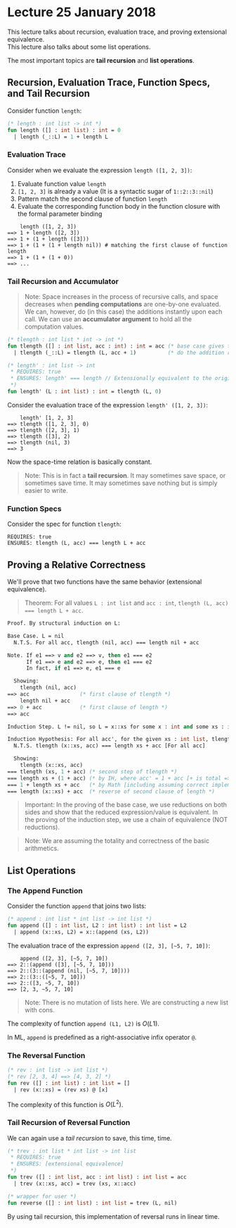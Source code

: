 # Lecture 25 January 2018

This lecture talks about recursion, evaluation trace, and proving extensional equivalence. <br />
This lecture also talks about some list operations.

The most important topics are __tail recursion__ and __list operations__.

<!-- START doctoc -->
<!-- END doctoc -->

## Recursion, Evaluation Trace, Function Specs, and Tail Recursion

Consider function `length`:

```SML
(* length : int list -> int *)
fun length ([] : int list) : int = 0
  | length (_::L) = 1 + length L
```

### Evaluation Trace

Consider when we evaluate the expression `length ([1, 2, 3])`:
1. Evaluate function value `length`
2. `[1, 2, 3]` is already a value (It is a syntactic sugar of `1::2::3::nil`)
3. Pattern match the second clause of function `length`
4. Evaluate the corresponding function body in the function closure with the formal parameter binding

```
    length ([1, 2, 3])
==> 1 + length ([2, 3])
==> 1 + (1 + length ([3]))
==> 1 + (1 + (1 + length nil)) # matching the first clause of function length
==> 1 + (1 + (1 + 0))
==> ...
```

### Tail Recursion and Accumulator

> Note: Space increases in the process of recursive calls, and space decreases when __pending computations__ are one-by-one evaluated. We can, however, do (in this case) the additions instantly upon each call. We can use an __accumulator argument__ to hold all the computation values.

```SML
(* tlength : int list * int -> int *)
fun tlength ([] : int list, acc : int) : int = acc (* base case gives the accumulated computations *)
  | tlength (_::L) = tlength (L, acc + 1)          (* do the addition right away *)

(* length' : int list -> int
 * REQUIRES: true
 * ENSURES: length' === length // Extensionally equivalent to the original length function
 *)
fun length' (L : int list) : int = tlength (L, 0)
```

Consider the evaluation trace of the expression `length' ([1, 2, 3])`:

```
    length' [1, 2, 3]
==> tlength ([1, 2, 3], 0)
==> tlength ([2, 3], 1)
==> tlength ([3], 2)
==> tlength (nil, 3)
==> 3
```

Now the space-time relation is basically constant.

> Note: This is in fact a __tail recursion__. It may sometimes save space, or sometimes save time. It may sometimes save nothing but is simply easier to write.

### Function Specs

Consider the spec for function `tlength`:

```
REQUIRES: true
ENSURES: tlength (L, acc) === length L + acc
```

## Proving a Relative Correctness

We'll prove that two functions have the same behavior (extensional equivalence).

> Theorem: For all values `L : int list` and `acc : int`, `tlength (L, acc) === length L + acc`.

```SML
Proof. By structural induction on L:

Base Case. L = nil
  N.T.S. For all acc, tlength (nil, acc) === length nil + acc

Note. If e1 ==> v and e2 ==> v, then e1 === e2
      If e1 ==> e and e2 ==> e, then e1 === e2
      In fact, if e1 ==> e, e1 === e

  Showing:
    tlength (nil, acc)
==> acc                (* first clause of tlength *)
    length nil + acc
==> 0 + acc            (* first clause of length *)
==> acc

Induction Step. L != nil, so L = x::xs for some x : int and some xs : int list

Induction Hypothesis: For all acc', for the given xs : int list, tlength (xs, acc') === length xs + acc'
  N.T.S. tlength (x::xs, acc) === length xs + acc [For all acc]

  Showing:
    tlength (x::xs, acc)
=== tlength (xs, 1 + acc) (* second step of tlength *)
=== length xs + (1 + acc) (* by IH, where acc' = 1 + acc [+ is total => (1 + acc) is a VALUE] *)
=== 1 + length xs + acc   (* by Math [including assuming correct implementations of arithmetics] *)
=== length (x::xs) + acc  (* reverse of second clause of length *)
```

> Important: In the proving of the base case, we use reductions on both sides and show that the reduced expression/value is equivalent. In the proving of the induction step, we use a chain of equivalence (NOT reductions).

> Note: We are assuming the totality and correctness of the basic arithmetics.

## List Operations

### The Append Function

Consider the function `append` that joins two lists:

```SML
(* append : int list * int list -> int list *)
fun append ([] : int list, L2 : int list) : int list = L2
  | append (x::xs, L2) = x::(append (xs, L2))
```

The evaluation trace of the expression `append ([2, 3], [~5, 7, 10])`:

```
    append ([2, 3], [~5, 7, 10])
==> 2::(append ([3], [~5, 7, 10]))
==> 2::(3::(append (nil, [~5, 7, 10])))
==> 2::(3::([~5, 7, 10]))
==> 2::([3, ~5, 7, 10])
==> [2, 3, ~5, 7, 10]
```

> Note: There is no mutation of lists here. We are constructing a new list with cons.

The complexity of function `append (L1, L2)` is $O(L1)$.

In ML, `append` is predefined as a right-associative infix operator `@`.

### The Reversal Function

```SML
(* rev : int list -> int list *)
(* rev [2, 3, 4] ==> [4, 3, 2] *)
fun rev ([] : int list) : int list = []
  | rev (x::xs) = (rev xs) @ [x]
```

The complexity of this function is $O(L^2)$.

### Tail Recursion of Reversal Function

We can again use a *tail recursion* to save, this time, time.

```SML
(* trev : int list * int list -> int list
 * REQUIRES: true
 * ENSURES: [extensional equivalence]
 *)
fun trev ([] : int list, acc : int list) : int list = acc
  | trev (x::xs, acc) = trev (xs, x::acc)

(* wrapper for user *)
fun reverse ([] : int list) : int list = trev (L, nil)
```

By using tail recursion, this implementation of reversal runs in linear time.

